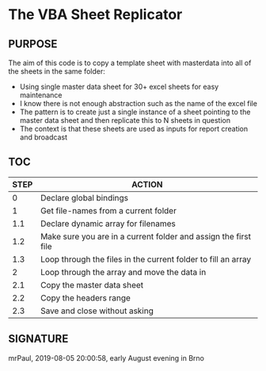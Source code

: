 # The VBA Sheet Replicator 

## PURPOSE
The aim of this code is to copy a template sheet with masterdata into all of the sheets in the same folder:

* Using single master data sheet for 30+ excel sheets for easy maintenance
* I know there is not enough abstraction such as the name of the excel file
* The pattern is to create just a single instance of a sheet pointing to the master data sheet and then replicate this to N sheets in question
* The context is that these sheets are used as inputs for report creation and broadcast

## TOC

STEP | ACTION
-----|----------------------------------------------------------------
0    | Declare global bindings
1    | Get file-names from a current folder
1.1  | Declare dynamic array for filenames
1.2  | Make sure you are in a current folder and assign the first file
1.3  | Loop through the files in the current folder to fill an array
2    | Loop through the array and move the data in
2.1  | Copy the master data sheet
2.2  | Copy the headers range
2.3  | Save and close without asking

## SIGNATURE 
mrPaul, 2019-08-05 20:00:58, early August evening in Brno